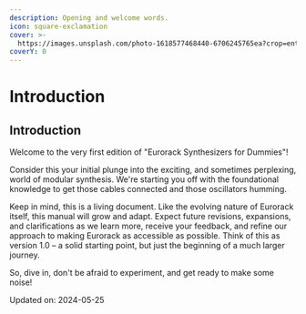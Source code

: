 ```yaml
---
description: Opening and welcome words.
icon: square-exclamation
cover: >-
  https://images.unsplash.com/photo-1618577468440-6706245765ea?crop=entropy&cs=srgb&fm=jpg&ixid=M3wxOTcwMjR8MHwxfHNlYXJjaHw0fHxldXJvcmFja3xlbnwwfHx8fDE3NDMyNTM3OTZ8MA&ixlib=rb-4.0.3&q=85
coverY: 0
---
```


# Introduction

## Introduction

Welcome to the very first edition of "Eurorack Synthesizers for Dummies"!

Consider this your initial plunge into the exciting, and sometimes perplexing, world of modular synthesis. We're starting you off with the foundational knowledge to get those cables connected and those oscillators humming.

Keep in mind, this is a living document. Like the evolving nature of Eurorack itself, this manual will grow and adapt. Expect future revisions, expansions, and clarifications as we learn more, receive your feedback, and refine our approach to making Eurorack as accessible as possible. Think of this as version 1.0 – a solid starting point, but just the beginning of a much larger journey.

So, dive in, don't be afraid to experiment, and get ready to make some noise!

Updated on: 2024-05-25
